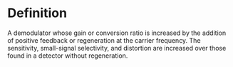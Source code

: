 # Definition

A demodulator whose gain or conversion ratio is increased by the
addition of positive feedback or regeneration at the carrier frequency.
The sensitivity, small-signal selectivity, and distortion are increased
over those found in a detector without regeneration.
